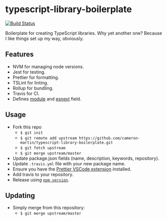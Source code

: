 # typescript-library-boilerplate

[![Build Status](https://travis-ci.org/cameron-martin/typescript-library-boilerplate.svg?branch=master)](https://travis-ci.org/cameron-martin/typescript-library-boilerplate)

Boilerplate for creating TypeScript libraries. Why yet another one? Because I like things set up my way, obviously.

## Features

* NVM for managing node versions.
* Jest for testing.
* Prettier for formatting.
* TSLint for linting.
* Rollup for bundling.
* Travis for CI.
* Defines [module](https://github.com/rollup/rollup/wiki/pkg.module) and [esnext](http://2ality.com/2017/06/pkg-esnext.html) field.



## Usage

* Fork this repo
  * `$ git init`
  * `$ git remote add upstream https://github.com/cameron-martin/typescript-library-boilerplate.git`
  * `$ git fetch upstream`
  * `$ git merge upstream/master`
* Update package.json fields (name, description, keywords, repository).
* Update `.travis.yml` file with your new package name.
* Ensure you have the [Prettier VSCode extension](https://marketplace.visualstudio.com/items?itemName=esbenp.prettier-vscode) installed.
* Add travis to your repository.
* Release using [`npm version`](https://docs.npmjs.com/cli/version).

## Updating

* Simply merge from this repository:
  * `$ git merge upstream/master`
